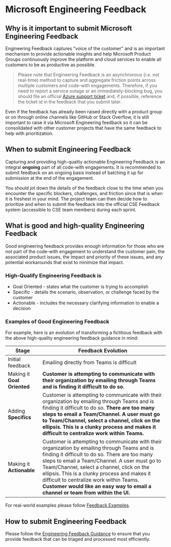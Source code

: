 # Microsoft Engineering Feedback

## Why is it important to submit Microsoft Engineering Feedback

Engineering Feedback captures "voice of the customer" and is an important mechanism to provide actionable insights and help Microsoft Product Groups continuously improve the platform and cloud services to enable all customers to be as productive as possible.

> Please note that Engineering Feedback is an asynchronous (i.e. not real-time) method to capture and aggregate friction points across multiple customers and code-with engagements. Therefore, if you need to report a service outage or an immediately-blocking bug, you should file an official [Azure support ticket](https://azure.microsoft.com/en-us/support/create-ticket/) and, if possible, reference the ticket id in the feedback that you submit later.

Even if the feedback has already been raised directly with a product group or on through online channels like GitHub or Stack Overflow, it is still important to raise it via Microsoft Engineering feedback so it can be consolidated with other customer projects that have the same feedback to help with prioritization.

## When to submit Engineering Feedback

Capturing and providing high-quality actionable Engineering Feedback is an integral **ongoing** part of all code-with engagements. It is recommended to submit feedback on an ongoing basis instead of batching it up for submission at the end of the engagement.

You should jot down the details of the feedback close to the time when you encounter the specific blockers, challenges, and friction since that is when it is freshest in your mind. The project team can then decide how to prioritize and when to submit the feedback into the official CSE Feedback system (accessible to CSE team members) during each sprint.

## What is good and high-quality Engineering Feedback

Good engineering feedback provides enough information for those who are not part of the code-with engagement to understand the customer pain, the associated product issues, the impact and priority of these issues, and any potential workarounds that exist to minimize that impact.

### High-Qualify Engineering Feedback is

* Goal Oriented - states what the customer is trying to accomplish
* Specific - details the scenario, observation, or challenge faced by the customer
* Actionable - includes the necessary clarifying information to enable a decision

### Examples of Good Engineering Feedback

For example, here is an evolution of transforming a fictitious feedback with the above high-quality engineering feedback guidance in mind:

| Stage                       | Feedback Evolution                                                                                                                                                                                                                                                                                                                                                                                                           |
|-----------------------------|------------------------------------------------------------------------------------------------------------------------------------------------------------------------------------------------------------------------------------------------------------------------------------------------------------------------------------------------------------------------------------------------------------------------------|
| Initial feedback            | Emailing directly from Teams is difficult                                                                                                                                                                                                                                                                                                                                                                                    |
| Making it **Goal Oriented** | **Customer is attempting to communicate with their organization by emailing through Teams and is finding it difficult to do so.**                                                                                                                                                                                                                                                                                            |
| Adding **Specifics**        | Customer is attempting to communicate with their organization by emailing through Teams and is finding it difficult to do so. **There are too many steps to email a Team/Channel. A user must go to Team/Channel, select a channel, click on the ellipsis. This is a clunky process and makes it difficult to centralize work within Teams.**                                                                                |
| Making it **Actionable**    | Customer is attempting to communicate with their organization by emailing through Teams and is finding it difficult to do so. There are too many steps to email a Team/Channel. A user must go to Team/Channel, select a channel, click on the ellipsis. This is a clunky process and makes it difficult to centralize work within Teams. **Customer would like an easy way to email a channel or team from within the UI.** |

For real-world examples please follow [Feedback Examples](feedback-examples.md).

## How to submit Engineering Feedback

Please follow the [Engineering Feedback Guidance](feedback-guidance.md) to ensure that you provide feedback that can be triaged and processed most efficiently.
